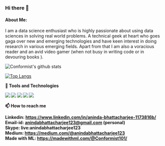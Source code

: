 ### Hi there 👋
#### About Me:
I am a data science enthusiast who is highly passionate about using data sciences in solving real world problems. A technical geek at heart who goes gaga over new and emerging technologies and have keen interest in doing research in various emerging fields.
Apart from that I am also a voracious reader and an avid video gamer (when not busy in writing code or in devouring books ).
</br>
<!--
**Conformist101/Conformist101** is a ✨ _special_ ✨ repository because its `README.md` (this file) appears on your GitHub profile.

Here are some ideas to get you started:

- 🔭 I’m currently working on ...
- 🌱 I’m currently learning ...
- 👯 I’m looking to collaborate on ...
- 🤔 I’m looking for help with ...
- 💬 Ask me about ...
- 📫 How to reach me: ...
- 😄 Pronouns: ...
- ⚡ Fun fact: ...
-->

![Conformist's github stats](https://github-readme-stats.vercel.app/api?username=Conformist101&show_icons=true&theme=radical&count_private=true)

[![Top Langs](https://github-readme-stats.vercel.app/api/top-langs/?username=Conformist101)](https://github.com/anuraghazra/github-readme-stats)

🔧<b> Tools and Technologies </br>

![](https://img.shields.io/badge/-Python-informational?logo=Python&color=9F9393)
![](https://img.shields.io/badge/-C++-informational?logo=C++&color=9F9393)
![](https://img.shields.io/badge/-TensorFlow-informational?logo=TensorFlow&color=F2EFEF)
![](https://img.shields.io/badge/-PyTorch-informational?logo=PyTorch&color=FFCCCC)
![](https://img.shields.io/badge/-Heroku-informational?logo=Heroku&color=808080)

📫 How to reach me<p>
Linkedin: https://www.linkedin.com/in/aninda-bhattacharjee-1173816b/ </br>
Email-id: anindabhattacharjee123@gmail.com (personal)</br>
Skype: live:anindabhattacharjee123</br>
Medium: https://medium.com/@anindabhattacharjee123 </br>
Made with ML: https://madewithml.com/@Conformist101/
